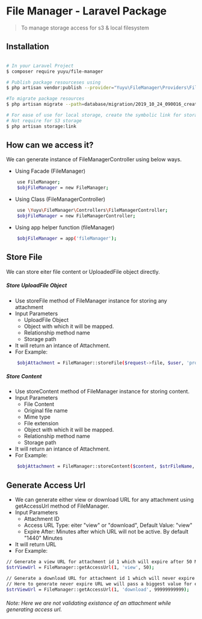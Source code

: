 # File Manager - Laravel Package
> To manage storage access for s3 & local filesystem

## Installation
``` bash

# In your Laravel Project
$ composer require yuyu/file-manager

# Publish package resourceses using
$ php artisan vendor:publish --provider="Yuyu\FileManager\Providers\FileManagerServiceProvider"

#To migrate package resources
$ php artisan migrate --path=database/migration/2019_10_24_090016_create_attachments_table.php

# For ease of use for local storage, create the symbolic link for storage directory using
# Not require for S3 storage
$ php artisan storage:link
```

## How can we access it?
We can generate instance of FileManagerController using below ways.
- Using Facade (FileManager)
``` bash
    use FileManager;
    $objFileManager = new FileManager;
```
- Using Class (FileManagerController)
``` bash
    use \Yuyu\FileManager\Controllers\FileManagerController;
    $objFileManager = new FileManagerController;
```
- Using app helper function (fileManager)
``` bash
    $objFileManager = app('fileManager');
```
## Store File
We can store eiter file content or UploadedFile object directly.
##### Store UploadFile Object
- Use storeFile method of FileManager instance for storing any attachment
- Input Parameters
    - UploadFile Object
    - Object with which it will be mapped.
    - Relationship method name
    - Storage path
- It will return an intance of Attachment.
- For Example:
``` bash
    $objAttachment = FileManager::storeFile($request->file, $user, 'profilePicture', '/user/profile-picture/');
```

##### Store Content
- Use storeContent method of FileManager instance for storing content.
- Input Parameters
    - File Content
    - Original file name
    - Mime type
    - File extension
    - Object with which it will be mapped.
    - Relationship method name
    - Storage path
- It will return an intance of Attachment.
- For Example:
``` bash
    $objAttachment = FileManager::storeContent($content, $strFileName, $strMimeType, $strExtension, $user, 'profilePicture', $strPath='user/profile-picture');
```
## Generate Access Url
- We can generate either view or download URL for any attachment using getAccessUrl method of FileManager.
- Input Parameters
    - Attachment ID
    - Access URL Type: eiter "view" or "download", Default Value: "view"
    - Expire After: Minutes after which URL will not be active. By default "1440" Minutes
- It will return URL
- For Example:
``` bash
// Generate a view URL for attachment id 1 which will expire after 50 Minutes.
$strViewUrl = FileManager::getAccessUrl(1, 'view', 50);

// Generate a download URL for attachment id 1 which will never expire
// Here to generate never expire URL we will pass a biggest value for expire after parameter.
$strViewUrl = FileManager::getAccessUrl(1, 'download', 99999999999);
```
###### Note: Here we are not validating existance of an attachment while generating access url.
